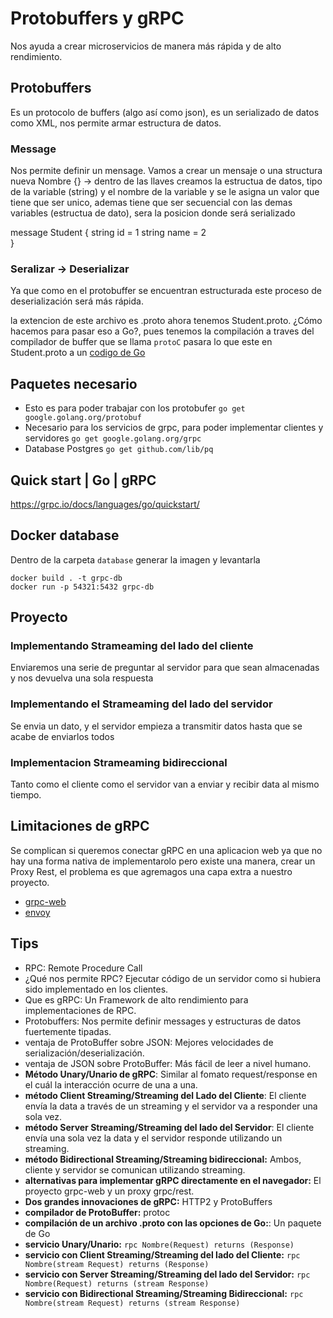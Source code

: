 # Protobuffers y gRPC
Nos ayuda a crear microservicios de manera más rápida y de alto rendimiento.

## Protobuffers
Es un protocolo de buffers (algo así como json), es un serializado de datos como XML, nos permite armar estructura de datos. 

### Message
Nos permite definir un mensage. Vamos a crear un mensaje o una structura nueva Nombre {} -> dentro de las llaves creamos la estructua de datos, tipo de la variable (string) y el nombre de la variable y se le asigna un valor que tiene que ser unico, ademas tiene que ser secuencial con las demas variables (estructua de dato), sera la posicion donde será serializado

message Student {
  string id = 1
  string name = 2  
}

### Seralizar -> Deserializar 
Ya que como en el protobuffer se encuentran estructurada este proceso de deserialización será más rápida.


la extencion de este archivo es .proto ahora tenemos Student.proto. ¿Cómo hacemos para pasar eso a Go?, pues tenemos la compilación a traves del compilador de buffer que se llama ```protoC``` pasara lo que este en Student.proto a un [codigo de Go](https://developers.google.com/protocol-buffers/docs/reference/go-generated)

## Paquetes necesario
* Esto es para poder trabajar con los protobufer ```go get google.golang.org/protobuf```
* Necesario para los servicios de grpc, para poder implementar clientes y servidores ```go get google.golang.org/grpc```
* Database Postgres ```go get github.com/lib/pq```

## Quick start | Go | gRPC
https://grpc.io/docs/languages/go/quickstart/


## Docker database 
Dentro de la carpeta ```database``` generar la imagen y levantarla
```
docker build . -t grpc-db
docker run -p 54321:5432 grpc-db
```

## Proyecto
### Implementando Strameaming del lado del cliente
Enviaremos una serie de preguntar al servidor para que sean almacenadas y nos devuelva una sola respuesta

### Implementando el Strameaming del lado del servidor 
Se envia un dato, y el servidor empieza a transmitir datos hasta que se acabe de enviarlos todos 

### Implementacion Strameaming bidireccional
Tanto como el cliente como el servidor van a enviar y recibir data al mismo tiempo. 

## Limitaciones de gRPC 
Se complican si queremos conectar gRPC en una aplicacion web ya que  no hay una forma nativa de implementarolo pero existe una  manera, crear un Proxy Rest, el problema es que agremagos una capa extra a nuestro proyecto.

* [grpc-web](https://github.com/grpc/grpc-web)
* [envoy](https://www.envoyproxy.io)

## Tips
* RPC: Remote Procedure Call
* ¿Qué nos permite RPC? Ejecutar código de un servidor como si hubiera sido implementado en los clientes.
* Que es gRPC: Un Framework de alto rendimiento para implementaciones de RPC.
* Protobuffers:  Nos permite definir messages y estructuras de datos fuertemente tipadas.
* ventaja de ProtoBuffer sobre JSON: Mejores velocidades de serialización/deserialización.
* ventaja de JSON sobre ProtoBuffer: Más fácil de leer a nivel humano.
* **Método Unary/Unario de gRPC**: Similar al fomato request/response en el cuál la interacción ocurre de una a una.
* **método Client Streaming/Streaming del Lado del Cliente**: El cliente envía la data a través de un streaming y el servidor va a responder una sola vez.
* **método Server Streaming/Streaming del lado del Servidor**: El cliente envía una sola vez la data y el servidor responde utilizando un streaming.
* **método Bidirectional Streaming/Streaming bidireccional:** Ambos, cliente y servidor se comunican utilizando streaming.
* **alternativas para implementar gRPC directamente en el navegador:** El proyecto grpc-web y un proxy grpc/rest.
* **Dos grandes innovaciones de gRPC:** HTTP2 y ProtoBuffers
* **compilador de ProtoBuffer:** protoc
* **compilación de un archivo .proto con las opciones de Go:**: Un paquete de Go
* **servicio Unary/Unario:** ```rpc Nombre(Request) returns (Response)```
* **servicio con Client Streaming/Streaming del lado del Cliente:** ```rpc Nombre(stream Request) returns (Response)```
* **servicio con Server Streaming/Streaming del lado del Servidor:** ```rpc Nombre(Request) returns (stream Response)```
* **servicio con Bidirectional Streaming/Streaming Bidireccional:** ```rpc Nombre(stream Request) returns (stream Response)```